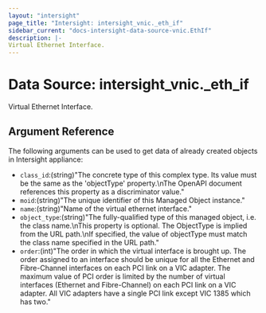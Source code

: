 ```yaml
---
layout: "intersight"
page_title: "Intersight: intersight_vnic._eth_if"
sidebar_current: "docs-intersight-data-source-vnic.EthIf"
description: |-
Virtual Ethernet Interface.
---
```


# Data Source: intersight_vnic._eth_if
Virtual Ethernet Interface.
## Argument Reference
The following arguments can be used to get data of already created objects in Intersight appliance:
* `class_id`:(string)"The concrete type of this complex type. Its value must be the same as the 'objectType' property.\nThe OpenAPI document references this property as a discriminator value."
* `moid`:(string)"The unique identifier of this Managed Object instance."
* `name`:(string)"Name of the virtual ethernet interface."
* `object_type`:(string)"The fully-qualified type of this managed object, i.e. the class name.\nThis property is optional. The ObjectType is implied from the URL path.\nIf specified, the value of objectType must match the class name specified in the URL path."
* `order`:(int)"The order in which the virtual interface is brought up. The order assigned to an interface should be unique for all the Ethernet and Fibre-Channel interfaces on each PCI link on a VIC adapter. The maximum value of PCI order is limited by the number of virtual interfaces (Ethernet and Fibre-Channel) on each PCI link on a VIC adapter. All VIC adapters have a single PCI link except VIC 1385 which has two."
